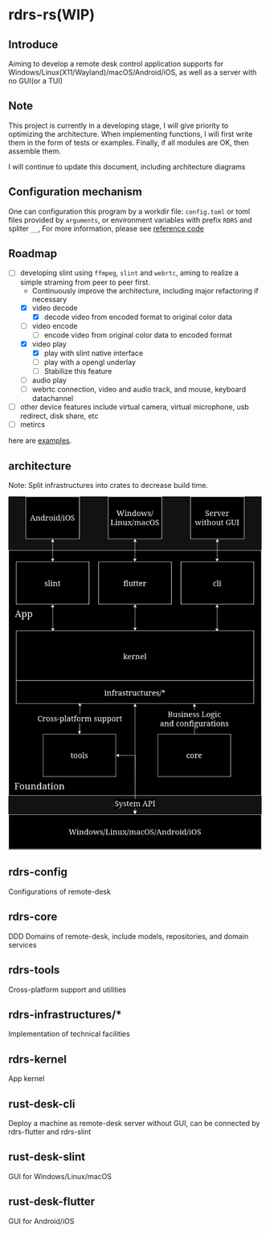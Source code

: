 # rdrs-rs(WIP)

## Introduce

Aiming to develop a remote desk control application supports for Windows/Linux(X11/Wayland)/macOS/Android/iOS, as well as a server with no GUI(or a TUI)

## Note

This project is currently in a developing stage, I will give priority to optimizing the architecture. When implementing functions, I will first write them in the form of tests or examples. Finally, if all modules are OK, then assemble them.

I will continue to update this document, including architecture diagrams

## Configuration mechanism

One can configuration this program by a workdir file: `config.toml` or toml files provided by `arguments`, or environment variables with prefix `RDRS` and spliter `__`, For more information, please see [reference code](rdrs-kernel/src/config.rs)

## Roadmap

- [ ] developing slint using `ffmpeg`, `slint` and `webrtc`, aming to realize a simple straming from peer to peer first.
    - Continuously improve the architecture, including major refactoring if necessary
    - [x] video decode
        - [x] decode video from encoded format to original color data
    - [ ] video encode
        - [ ] encode video from original color data to encoded format
    - [x] video play
        - [x] play with slint native interface
        - [ ] play with a opengl underlay
        - [ ] Stabilize this feature
    - [ ] audio play
    - [ ] webrtc connection, video and audio track, and mouse, keyboard datachannel
- [ ] other device features include virtual camera, virtual microphone, usb redirect, disk share, etc
- [ ] metircs

here are [examples](rdrs-slint/examples/).

## architecture

Note: Split infrastructures into crates to decrease build time.

![rdrs-architecture](assets/rdrs-architecture.png)

## rdrs-config

Configurations of remote-desk

## rdrs-core

DDD Domains of remote-desk, include models, repositories, and domain services

## rdrs-tools

Cross-platform support and utilities

## rdrs-infrastructures/*

Implementation of technical facilities

## rdrs-kernel

App kernel

## rust-desk-cli

Deploy a machine as remote-desk server without GUI, can be connected by rdrs-flutter and rdrs-slint

## rust-desk-slint

GUI for Windows/Linux/macOS

## rust-desk-flutter

GUI for Android/iOS
